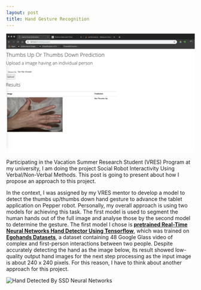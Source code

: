```yaml
---
layout: post
title: Hand Gesture Recognition 
---
```


![Web App Demo Hand Gesture](/images/hand-gesture.png)

Participating in the Vacation Summer Research Student (VRES) Program at my university, I am doing the project Social Robot Interactivity Using Verbal/Non-Verbal Methods. This post is going to present about how I propose an approach to this project.

In the context, I was assigned by my VRES mentor to develop a model to detect the thumbs up/thumbs down hand gesture to advance the tablet application on Pepper robot. Personally, my overall approach is using two models for achieving this task. The first model is used to segment the human hands out of the full image and analyse those by the second model to determine the gesture. The first model I chose is **[pretrained Real-Time Neural Networks Hand Detector Using Tensorflow](https://github.com/victordibia/handtracking)**, which was trained on **[Egohands Datasets](http://vision.soic.indiana.edu/projects/egohands/)**, a dataset containing 48 Google Glass video of complex and  first-person interactions between two people. Despite accurately detecting the hand as the image below, its result showed low-quality output hand images for the next step processing as the input image is about 240 x 240 pixels. For this reason, I have to think about another approach for this project. 

![Hand Detected By SSD Neural Networks](/images/handtracking-jackie-chan.jpg)




